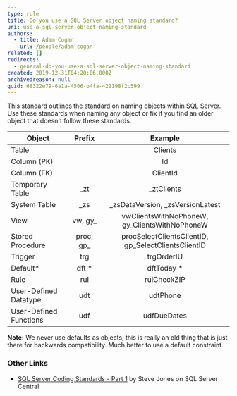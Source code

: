 ```yaml
---
type: rule
title: Do you use a SQL Server object naming standard?
uri: use-a-sql-server-object-naming-standard
authors:
  - title: Adam Cogan
    url: /people/adam-cogan
related: []
redirects:
  - general-do-you-use-a-sql-server-object-naming-standard
created: 2019-12-31T04:20:06.000Z
archivedreason: null
guid: 68322e79-6a1a-4506-b4fa-422198f2c599
---
```


This standard outlines the standard on naming objects within SQL Server. Use these standards when naming any object or fix if you find an older object that doesn't follow these standards.

<!--endintro-->

| Object                 |   Prefix   |                       Example                        |
| ---------------------- | :--------: | :--------------------------------------------------: |
| Table                  |            |                      Clients                         |
| Column (PK)            |            |                        Id                            |
| Column (FK)            |            |                      ClientId                        |
| Temporary Table        |    \_zt    |                    \_ztClients                       |
| System Table           |    \_zs    |         \_zsDataVersion, \_zsVersionLatest           |
| View                   |  vw, gy\_  |   vwClientsWithNoPhoneW, gy\_ClientsWithNoPhoneW     |
| Stored Procedure       | proc, gp\_ | procSelectClientsClientID, gp\_SelectClientsClientID |
| Trigger                |    trg     |                     trgOrderIU                       |
| Default\*              |    dft \*  |                     dftToday \*                      |
| Rule                   |    rul     |                     rulCheckZIP                      |
| User-Defined Datatype  |    udt     |                      udtPhone                        |
| User-Defined Functions |    udf     |                     udfDueDates                      |

**Note:** We never use defaults as objects, this is really an old thing that is just there for backwards compatibility. Much better to use a default constraint.

### Other Links

- [SQL Server Coding Standards - Part 1](https://www.sqlservercentral.com/articles/coding-standards-part-1) by Steve Jones on SQL Server Central
